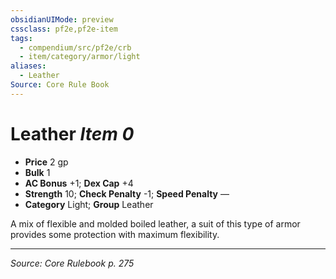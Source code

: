 ```yaml
---
obsidianUIMode: preview
cssclass: pf2e,pf2e-item
tags:
  - compendium/src/pf2e/crb
  - item/category/armor/light
aliases:
  - Leather
Source: Core Rule Book
---
```

# Leather *Item 0*  

- **Price** 2 gp
- **Bulk** 1
- **AC Bonus** +1; **Dex Cap** +4
- **Strength** 10; **Check Penalty** -1; **Speed Penalty** —
- **Category** Light; **Group** Leather 

A mix of flexible and molded boiled leather, a suit of this type of armor provides some protection with maximum flexibility.


---
*Source: Core Rulebook p. 275*